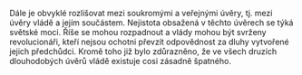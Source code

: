 Dále je obvyklé rozlišovat mezi soukromými a veřejnými úvěry, tj. mezi úvěry vládě a jejím součástem. Nejistota obsažená v těchto úvěrech se týká světské moci. Říše se mohou rozpadnout a vlády mohou být svrženy revolucionáři, kteří nejsou ochotni převzít odpovědnost za dluhy vytvořené jejich předchůdci. Kromě toho již bylo zdůrazněno, že ve všech druzích dlouhodobých úvěrů vládě existuje cosi zásadně špatného.